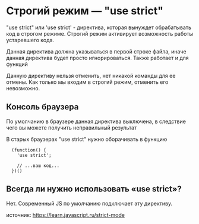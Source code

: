 
# Строгий режим — "use strict"

"use strict" или 'use strict' - директива, которая вынуждет обрабатывать код в строгом режиме. Строгий режим активирует возможность работы устаревшего кода.

Данная директива должна указываться в первой строке файла, иначе данная директива будет просто игнорироваться. Также работает и для функций

Данную директиву нельзя отменить, нет никакой команды для ее отмены. Как только мы входим в строгий режим, отменить его невозможно.

## Консоль браузера

По умолчанию в браузере данная директива выключена, в следствие чего вы можете получить неправильный результат

В старых браузерах "use strict" нужно оборачивать в функцию

```
  (function() {
    'use strict';

    // ...ваш код...
  })()
```

## Всегда ли нужно использовать «use strict»?

Нет. Современный JS по умолчанию подключает эту директиву.

источник: https://learn.javascript.ru/strict-mode